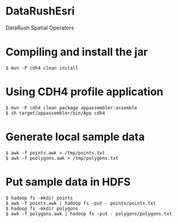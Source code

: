 DataRushEsri
============

DataRush Spatial Operators

# Compiling and install the jar

    $ mvn -P cdh4 clean install

# Using CDH4 profile application

    $ mvn -P cdh4 clean package appassembler:assemble
    $ sh target/appassembler/bin/App cdh4

# Generate local sample data

    $ awk -f points.awk > /tmp/points.txt
    $ awk -f poolygons.awk > /tmp/polygons.txt

# Put sample data in HDFS

    $ hadoop fs -mkdir points
    $ awk -f points.awk | hadoop fs -put - points/points.txt
    $ hadoop fs -mkdir polygons
    $ awk -f polygons.awk | hadoop fs -put - polygons/polygons.txt
